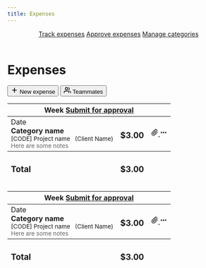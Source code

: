 ```yaml
---
title: Expenses
---
```


<header id="top-nav">
  <nav>
    <a href="#" class="is-active">Track expenses</a>
    <a href="#">Approve expenses</a>
    <a href="#">Manage categories</a>
  </nav>
</header>

<main>
  <div class="flex justify-space-between">
    <div class="flex">
      <h1>Expenses</h1>
    </div>
    <div class="flex">
      <button class="button primary">
        <svg xmlns="http://www.w3.org/2000/svg" width="16" height="16" viewBox="0 0 24 24" fill="none" stroke="currentColor" stroke-width="2.5" stroke-linecap="round" stroke-linejoin="round" class="feather feather-plus"><line x1="12" y1="5" x2="12" y2="19"></line><line x1="5" y1="12" x2="19" y2="12"></line></svg>
        New expense
      </button>
      <button class="button">
        <svg xmlns="http://www.w3.org/2000/svg" width="16" height="16" viewBox="0 0 24 24" fill="none" stroke="currentColor" stroke-width="2" stroke-linecap="round" stroke-linejoin="round" class="feather feather-users"><path d="M17 21v-2a4 4 0 0 0-4-4H5a4 4 0 0 0-4 4v2"></path><circle cx="9" cy="7" r="4"></circle><path d="M23 21v-2a4 4 0 0 0-3-3.87"></path><path d="M16 3.13a4 4 0 0 1 0 7.75"></path></svg>
        Teammates
      </button>
    </div>
  </div>

  <div class="timeexpense-table-wrapper mt-16">
    <table border="0" class="table expense-table mb-16" cellpadding="0" cellspacing="0">
      <thead>
        <tr>
          <th colspan="100">
            <div class="flex justify-space-between">
              Week
              <a href="#">Submit for approval</a>
            </div>
          </th>
        </tr>
      </thead>
      <tbody>
        <tr>
          <td>
            <div class="timeexpense-row-meta">
              Date
              <div>
                <strong>Category name</strong><br>
                <small>[CODE] Project name &nbsp; (Client Name)</small><br>
                <small><span style="color:#666">Here are some notes</span></small>
              </div>
            </div>
          </td>
          <td class="no-width text-right nowrap">
            <h3>$3.00</h3>
          </td>
          <td class="no-width timeexpense-row-buttons">
            <div class="flex">
              <a href="/harvest-nav/project-analysis" class="button button-sm">
                <svg xmlns="http://www.w3.org/2000/svg" width="16" height="16" viewBox="0 0 24 24" fill="none" stroke="currentColor" stroke-width="2" stroke-linecap="round" stroke-linejoin="round" class="feather feather-paperclip"><path d="M21.44 11.05l-9.19 9.19a6 6 0 0 1-8.49-8.49l9.19-9.19a4 4 0 0 1 5.66 5.66l-9.2 9.19a2 2 0 0 1-2.83-2.83l8.49-8.48"></path></svg>
              </a>
              <a href="/harvest-nav/project-analysis" class="button button-sm">
                <svg xmlns="http://www.w3.org/2000/svg" width="16" height="16" viewBox="0 0 24 24" fill="none" stroke="currentColor" stroke-width="3" stroke-linecap="round" stroke-linejoin="round" class="feather feather-more-horizontal"><circle cx="12" cy="12" r="1"></circle><circle cx="19" cy="12" r="1"></circle><circle cx="5" cy="12" r="1"></circle></svg>
              </a>
            </div>
          </td>
        </tr>
      </tbody>
      <tfoot>
        <tr>
          <td class="text-right"><h3>Total</h3></td>
          <td class="text-right"><h3>$3.00</h3></td>
          <td></td>
        </tr>
      </tfoot>
    </table>
    <table border="0" class="table expense-table" cellpadding="0" cellspacing="0">
      <thead>
        <tr>
          <th colspan="100">
            <div class="flex justify-space-between">
              Week
              <a href="#">Submit for approval</a>
            </div>
          </th>
        </tr>
      </thead>
      <tbody>
        <tr>
          <td>
            <div class="timeexpense-row-meta">
              Date
              <div>
                <strong>Category name</strong><br>
                <small>[CODE] Project name &nbsp; (Client Name)</small><br>
                <small><span style="color:#666">Here are some notes</span></small>
              </div>
            </div>
          </td>
          <td class="no-width text-right nowrap">
            <h3>$3.00</h3>
          </td>
          <td class="no-width timeexpense-row-buttons">
            <div class="flex">
              <a href="/harvest-nav/project-analysis" class="button button-sm">
                <svg xmlns="http://www.w3.org/2000/svg" width="16" height="16" viewBox="0 0 24 24" fill="none" stroke="currentColor" stroke-width="2" stroke-linecap="round" stroke-linejoin="round" class="feather feather-paperclip"><path d="M21.44 11.05l-9.19 9.19a6 6 0 0 1-8.49-8.49l9.19-9.19a4 4 0 0 1 5.66 5.66l-9.2 9.19a2 2 0 0 1-2.83-2.83l8.49-8.48"></path></svg>
              </a>
              <a href="/harvest-nav/project-analysis" class="button button-sm">
                <svg xmlns="http://www.w3.org/2000/svg" width="16" height="16" viewBox="0 0 24 24" fill="none" stroke="currentColor" stroke-width="3" stroke-linecap="round" stroke-linejoin="round" class="feather feather-more-horizontal"><circle cx="12" cy="12" r="1"></circle><circle cx="19" cy="12" r="1"></circle><circle cx="5" cy="12" r="1"></circle></svg>
              </a>
            </div>
          </td>
        </tr>
      </tbody>
      <tfoot>
        <tr>
          <td class="text-right"><h3>Total</h3></td>
          <td class="text-right"><h3>$3.00</h3></td>
          <td></td>
        </tr>
      </tfoot>
    </table>
  </div>
</main>
